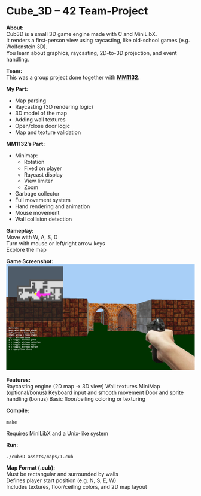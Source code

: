 # Cube_3D – 42 Team-Project
**About:**<br/>
Cub3D is a small 3D game engine made with C and MiniLibX.<br/>
It renders a first-person view using raycasting, like old-school games (e.g. Wolfenstein 3D).<br/>
You learn about graphics, raycasting, 2D-to-3D projection, and event handling.<br/>

**Team:**<br/>
This was a group project done together with **[MM1132](https://github.com/MM1132)**.<br/>

**My Part:**
- Map parsing
- Raycasting (3D rendering logic)
- 3D model of the map
- Adding wall textures
- Open/close door logic
- Map and texture validation

**MM1132’s Part:**
- Minimap:
  - Rotation
  - Fixed on player
  - Raycast display
  - View limiter
  - Zoom
- Garbage collector
- Full movement system
- Hand rendering and animation
- Mouse movement
- Wall collision detection

**Gameplay:**<br/>
Move with W, A, S, D<br/>
Turn with mouse or left/right arrow keys<br/>
Explore the map<br/>

**Game Screenshot:**<br/>
![Game Screenshot](assets/images/Screenshot.png)

**Features:**<br/>
Raycasting engine (2D map → 3D view)
Wall textures
MiniMap (optional/bonus)
Keyboard input and smooth movement
Door and sprite handling (bonus)
Basic floor/ceiling coloring or texturing

**Compile:**<br/>

    make

Requires MiniLibX and a Unix-like system

**Run:**<br/>

    ./cub3D assets/maps/1.cub

**Map Format (.cub):**<br/>
Must be rectangular and surrounded by walls<br/>
Defines player start position (e.g. N, S, E, W)<br/>
Includes textures, floor/ceiling colors, and 2D map layout<br/>

